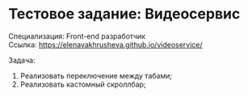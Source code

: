 # Тестовое задание: Видеосервис
Специализация: Front-end разработчик <br>
Ссылка: https://elenavakhrusheva.github.io/videoservice/

Задача:
1. Реализовать переключение между табами;
2. Реализовать кастомный скроллбар;
